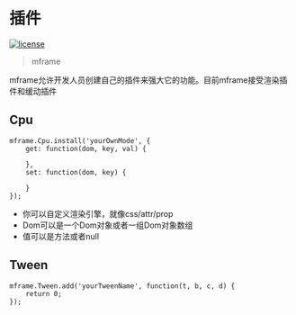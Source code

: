 # 插件

[![license](https://img.shields.io/github/license/momentum-design/momentum-ui.svg?color=blueviolet)](https://github.com/momentum-design/momentum-ui/blob/master/charts/LICENSE)

> mframe

mframe允许开发人员创建自己的插件来强大它的功能。目前mframe接受渲染插件和缓动插件

## Cpu

```
mframe.Cpu.install('yourOwnMode', {
    get: function(dom, key, val) {

    },
    set: function(dom, key) {

    }
});
```

+ 你可以自定义渲染引擎，就像css/attr/prop
+ Dom可以是一个Dom对象或者一组Dom对象数组 
+ 值可以是方法或者null

## Tween

```
mframe.Tween.add('yourTweenName', function(t, b, c, d) {
    return 0;
});
```